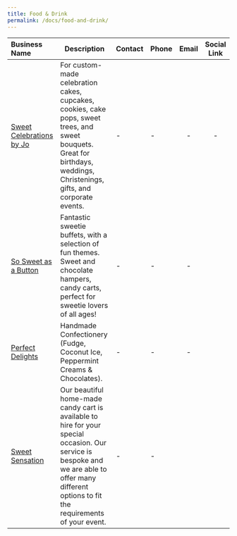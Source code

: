 ```yaml
---
title: Food & Drink
permalink: /docs/food-and-drink/
---
```



| Business Name | Description        | Contact         | Phone  | Email           | Social Link   |
| :------------- |------------------| :--------------- | :----- | :--------------:| :-----------: |
|[Sweet Celebrations by Jo](http://www.sweetcelebrationsbyjo.co.uk)|For custom-made celebration cakes, cupcakes, cookies, cake pops, sweet trees, and sweet bouquets. Great for birthdays, weddings, Christenings, gifts, and corporate events.|-|-|-|-|
|[So Sweet as a Button](https://www.facebook.com/pages/So-sweet-as-a-button/339311582760505)|Fantastic sweetie buffets, with a selection of fun themes. Sweet and chocolate hampers, candy carts, perfect for sweetie lovers of all ages!|-|-|-|[<i class="fa fa-facebook"/>](https://www.facebook.com/pages/So-sweet-as-a-button/339311582760505)|
|[Perfect Delights](https://www.facebook.com/PDelights)|Handmade Confectionery (Fudge, Coconut Ice, Peppermint Creams & Chocolates).|-|-|-|[<i class="fa fa-facebook"/>](https://www.facebook.com/PDelights)|
|[Sweet Sensation](http://www.sweetsensation.org.uk)|Our beautiful home-made candy cart is available to hire for your special occasion. Our service is bespoke and we are able to offer many different options to fit the requirements of your event.|-|-|[<i class="fa fa-envelope"/>](mailto:sweetsensationNW@gmail.com)|[<i class="fa fa-facebook"/>](http://www.facebook.com/sweetsensationnw) [<i class="fa fa-twitter"/>](http://www.twitter.com/SScandycartNW)|
